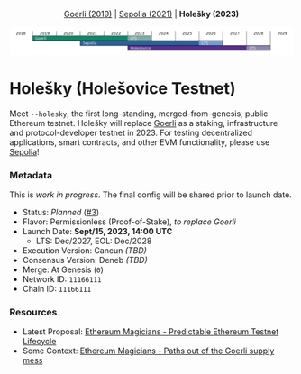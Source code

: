<p align="center"><a href="https://github.com/eth-clients/goerli">Goerli (2019)</a> | <a href="https://github.com/eth-clients/sepolia">Sepolia (2021)</a> | <strong>Holešky (2023)</strong></p>
<p align="center"><img src="./assets/holesovice.png" /></p>

# Holešky (Holešovice Testnet)

Meet `--holesky`, the first long-standing, merged-from-genesis, public Ethereum testnet. Holešky will replace <a href="https://github.com/eth-clients/goerli">Goerli</a> as a staking, infrastructure and protocol-developer testnet in 2023. For testing decentralized applications, smart contracts, and other EVM functionality, please use <a href="https://github.com/eth-clients/sepolia">Sepolia</a>!

### Metadata

This is _work in progress_. The final config will be shared prior to launch date.

* Status: _Planned_ ([#3](https://github.com/eth-clients/holesky/issues/3))
* Flavor: Permissionless (Proof-of-Stake), _to replace Goerli_
* Launch Date: **Sept/15, 2023, 14:00 UTC**
  * LTS: Dec/2027, EOL: Dec/2028
* Execution Version: Cancun _(TBD)_
* Consensus Version: Deneb _(TBD)_
* Merge: At Genesis (`0`)
* Network ID: `11166111`
* Chain ID: `11166111`

### Resources

* Latest Proposal: [Ethereum Magicians - Predictable Ethereum Testnet Lifecycle](https://ethereum-magicians.org/t/proposal-predictable-ethereum-testnet-lifecycle/11575)
* Some Context: [Ethereum Magicians - Paths out of the Goerli supply mess](https://ethereum-magicians.org/t/testnet-workgroup-paths-out-of-the-goerli-supply-mess/11453)
